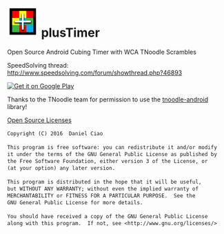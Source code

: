 ![Icon](./app/src/main/res/drawable-hdpi/ic_launcher.png) plusTimer
=========
Open Source Android Cubing Timer with WCA TNoodle Scrambles

SpeedSolving thread: http://www.speedsolving.com/forum/showthread.php?46893

[![Get it on Google Play](http://i.imgur.com/MIXbzVC.png)](https://play.google.com/store/apps/details?id=com.pluscubed.plustimer)

Thanks to the TNoodle team for permission to use the [tnoodle-android](https://github.com/cubing/tnoodle/tree/master/tnoodle-android) library!

[Open Source Licenses](./app/src/main/res/raw/open_source_licenses)


    Copyright (C) 2016  Daniel Ciao

    This program is free software: you can redistribute it and/or modify
    it under the terms of the GNU General Public License as published by
    the Free Software Foundation, either version 3 of the License, or
    (at your option) any later version.

    This program is distributed in the hope that it will be useful,
    but WITHOUT ANY WARRANTY; without even the implied warranty of
    MERCHANTABILITY or FITNESS FOR A PARTICULAR PURPOSE.  See the
    GNU General Public License for more details.

    You should have received a copy of the GNU General Public License
    along with this program.  If not, see <http://www.gnu.org/licenses/>

